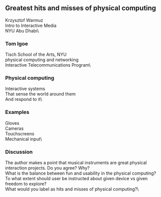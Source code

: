 ## Greatest hits and misses of physical computing

Krzysztof Warmuz\
Intro to Interactive Media\
NYU Abu Dhabi\


### Tom Igoe

Tisch School of the Arts, NYU\
physical computing and networking\
Interactive Telecommunications Program\


### Physical computing

Interactive systems\
That sense the world around them\
And respond to it\


### Examples

Gloves\
Cameras\
Touchscreens\
Mechanical input\


### Discussion

The author makes a point that musical instruments are great physical interaction projects. Do you agree? Why?\
What is the balance between fun and usability in the physical computing?\
To what extent should user be instructed about given device vs given freedom to explore?\
What would you label as hits and misses of physical computing?\
